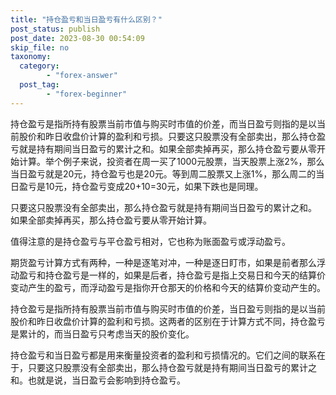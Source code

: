 ```yaml
---
title: "持仓盈亏和当日盈亏有什么区别？"
post_status: publish
post_date: 2023-08-30 00:54:09
skip_file: no
taxonomy:
  category:
        - "forex-answer"
  post_tag:
        - "forex-beginner"
---
```


持仓盈亏是指所持有股票当前市值与购买时市值的价差，而当日盈亏则指的是以当前股价和昨日收盘价计算的盈利和亏损。只要这只股票没有全部卖出，那么持仓盈亏就是持有期间当日盈亏的累计之和。如果全部卖掉再买，那么持仓盈亏要从零开始计算。举个例子来说，投资者在周一买了1000元股票，当天股票上涨2%，那么当日盈亏就是20元，持仓盈亏也是20元。等到周二股票又上涨1%，那么周二的当日盈亏是10元，持仓盈亏变成20+10=30元，如果下跌也是同理。

只要这只股票没有全部卖出，那么持仓盈亏就是持有期间当日盈亏的累计之和。 如果全部卖掉再买，那么持仓盈亏要从零开始计算。

值得注意的是持仓盈亏与平仓盈亏相对，它也称为账面盈亏或浮动盈亏。

期货盈亏计算方式有两种，一种是逐笔对冲，一种是逐日盯市，如果是前者那么浮动盈亏和持仓盈亏是一样的，如果是后者，持仓盈亏是指上交易日和今天的结算价变动产生的盈亏，而浮动盈亏是指你开仓那天的价格和今天的结算价变动产生的。

持仓盈亏是指所持有股票当前市值与购买时市值的价差，当日盈亏则指的是以当前股价和昨日收盘价计算的盈利和亏损。这两者的区别在于计算方式不同，持仓盈亏是累计的，而当日盈亏只考虑当天的股价变化。

持仓盈亏和当日盈亏都是用来衡量投资者的盈利和亏损情况的。它们之间的联系在于，只要这只股票没有全部卖出，那么持仓盈亏就是持有期间当日盈亏的累计之和。也就是说，当日盈亏会影响到持仓盈亏。
